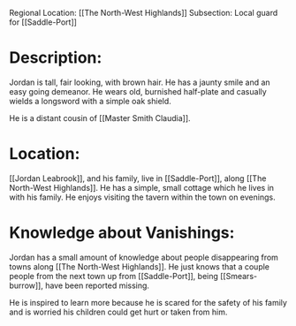 Regional Location: [[The North-West Highlands]]
Subsection: Local guard for [[Saddle-Port]]
# Description:
Jordan is tall, fair looking, with brown hair. He has a jaunty smile and an easy going demeanor. He wears old, burnished half-plate and casually wields a longsword with a simple oak shield. 

He is a distant cousin of [[Master Smith Claudia]]. 
# Location:
[[Jordan Leabrook]], and his family, live in [[Saddle-Port]], along [[The North-West Highlands]]. He has a simple, small cottage which he lives in with his family. He enjoys visiting the tavern within the town on evenings. 
# Knowledge about Vanishings:
Jordan has a small amount of knowledge about people disappearing from towns along [[The North-West Highlands]]. He just knows that a couple people from the next town up from [[Saddle-Port]], being [[Smears-burrow]], have been reported missing.

He is inspired to learn more because he is scared for the safety of his family and is worried his children could get hurt or taken from him. 
